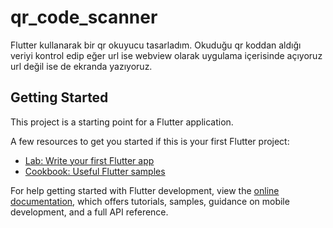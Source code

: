 # qr_code_scanner

Flutter kullanarak bir qr okuyucu tasarladım. Okuduğu qr koddan aldığı veriyi kontrol edip eğer url ise webview olarak uygulama içerisinde açıyoruz url değil ise de ekranda yazıyoruz.

## Getting Started

This project is a starting point for a Flutter application.

A few resources to get you started if this is your first Flutter project:

- [Lab: Write your first Flutter app](https://docs.flutter.dev/get-started/codelab)
- [Cookbook: Useful Flutter samples](https://docs.flutter.dev/cookbook)

For help getting started with Flutter development, view the
[online documentation](https://docs.flutter.dev/), which offers tutorials,
samples, guidance on mobile development, and a full API reference.
